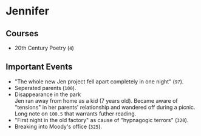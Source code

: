 # Jennifer

## Courses
- 20th Century Poetry (`4`)


## Important Events

-   "The whole new Jen project fell apart completely in one night" (`97`).
-   Seperated parents (`100`).
-   Disappearance in the park  
    Jen ran away from home as a kid (7 years old). Became aware of "tensions" in her parents' relationship and wandered off during a picnic. Long note on `100.5` that warrants futher reading.
-   "First night in the old factory" as cause of "hypnagogic terrors" (`320`).
-   Breaking into Moody's office (`325`).